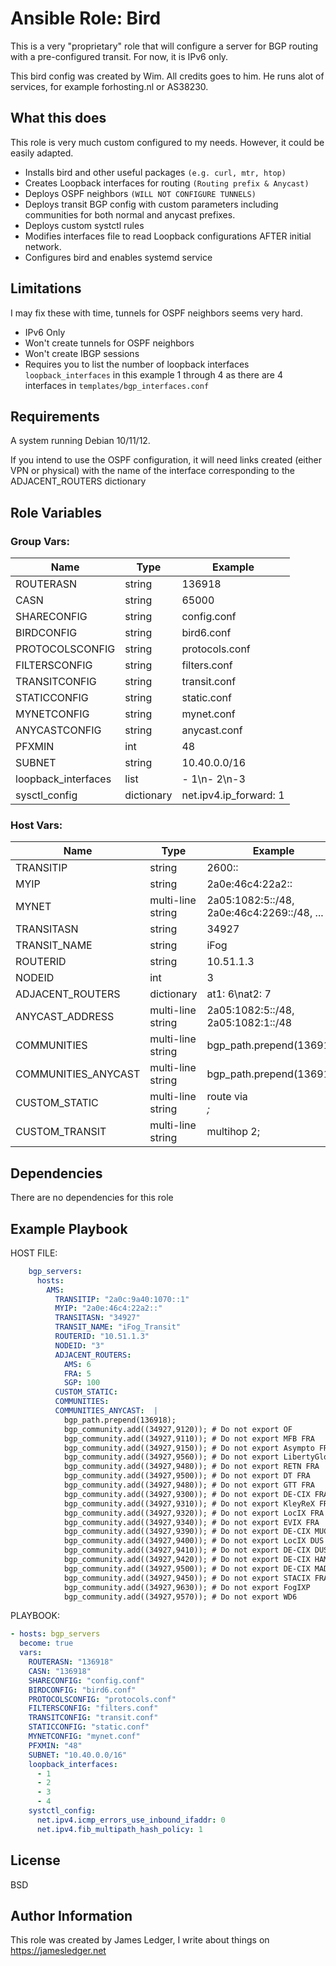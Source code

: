 Ansible Role: Bird
=========

This is a very "proprietary" role that will configure a server for BGP routing with a pre-configured transit. For now, it is IPv6 only. 

This bird config was created by Wim. All credits goes to him. He runs alot of services, for example forhosting.nl or AS38230.

What this does
---------------

This role is very much custom configured to my needs. However, it could be easily adapted.

- Installs bird and other useful packages `(e.g. curl, mtr, htop)`
- Creates Loopback interfaces for routing `(Routing prefix & Anycast)`
- Deploys OSPF neighbors `(WILL NOT CONFIGURE TUNNELS)`
- Deploys transit BGP config with custom parameters including communities for both normal and anycast prefixes.
- Deploys custom systctl rules
- Modifies interfaces file to read Loopback configurations AFTER initial network.
- Configures bird and enables systemd service

Limitations
-----------

I may fix these with time, tunnels for OSPF neighbors seems very hard. 

- IPv6 Only
- Won't create tunnels for OSPF neighbors
- Won't create IBGP sessions
- Requires you to list the number of loopback interfaces `loopback_interfaces` in this example 1 through 4 as there are 4 interfaces in `templates/bgp_interfaces.conf`

Requirements
------------

A system running Debian 10/11/12. 

If you intend to use the OSPF configuration, it will need links created (either VPN or physical) with the name of the interface corresponding to the ADJACENT_ROUTERS dictionary

Role Variables
--------------

### Group Vars:

| Name           | Type    | Example           |
|----------------|---------|-------------------|
|ROUTERASN       | string  | 136918            |
|CASN            | string  | 65000             |
|SHARECONFIG     | string  | config.conf       |
|BIRDCONFIG      | string  | bird6.conf        |
|PROTOCOLSCONFIG | string  | protocols.conf    |
|FILTERSCONFIG   | string  | filters.conf      | 
|TRANSITCONFIG   | string  | transit.conf      |
|STATICCONFIG    | string  | static.conf       |
|MYNETCONFIG     | string  | mynet.conf        |
|ANYCASTCONFIG   | string  | anycast.conf
|PFXMIN          | int     | 48                |
|SUBNET          | string  | 10.40.0.0/16
|loopback_interfaces| list | - 1\n- 2\n-3      |
|sysctl_config   | dictionary| net.ipv4.ip_forward: 1|


### Host Vars:

| Name   | Type    |  Example    |
|--------|---------|-------------|
|TRANSITIP| string | 2600::      |
|MYIP    | string  | 2a0e:46c4:22a2::|
|MYNET   | multi-line string | 2a05:1082:5::/48, 2a0e:46c4:2269::/48, ... |
|TRANSITASN| string| 34927       |
|TRANSIT_NAME|string| iFog       |
|ROUTERID   | string | 10.51.1.3 |
|NODEID   | int     | 3          |
|ADJACENT_ROUTERS| dictionary|at1: 6\nat2: 7   |
|ANYCAST_ADDRESS | multi-line string | 2a05:1082:5::/48, 2a05:1082:1::/48 |
|COMMUNITIES | multi-line string| bgp_path.prepend(136918)|
|COMMUNITIES_ANYCAST | multi-line string | bgp_path.prepend(136918)|
|CUSTOM_STATIC | multi-line string | route <prefix> via <address>;|
|CUSTOM_TRANSIT | multi-line string | multihop 2;|

Dependencies
------------

There are no dependencies for this role

Example Playbook
----------------

HOST FILE:
```yaml
    bgp_servers:
      hosts:
        AMS:
          TRANSITIP: "2a0c:9a40:1070::1"
          MYIP: "2a0e:46c4:22a2::"
          TRANSITASN: "34927"
          TRANSIT_NAME: "iFog_Transit"
          ROUTERID: "10.51.1.3"
          NODEID: "3"
          ADJACENT_ROUTERS:
            AMS: 6
            FRA: 5
            SGP: 100
          CUSTOM_STATIC: 
          COMMUNITIES: 
          COMMUNITIES_ANYCAST:  |
            bgp_path.prepend(136918);
            bgp_community.add((34927,9120)); # Do not export OF
            bgp_community.add((34927,9110)); # Do not export MFB FRA
            bgp_community.add((34927,9150)); # Do not export Asympto FRA
            bgp_community.add((34927,9560)); # Do not export LibertyGlobal
            bgp_community.add((34927,9480)); # Do not export RETN FRA
            bgp_community.add((34927,9500)); # Do not export DT FRA
            bgp_community.add((34927,9480)); # Do not export GTT FRA
            bgp_community.add((34927,9300)); # Do not export DE-CIX FRA
            bgp_community.add((34927,9310)); # Do not export KleyReX FRA
            bgp_community.add((34927,9320)); # Do not export LocIX FRA
            bgp_community.add((34927,9340)); # Do not export EVIX FRA
            bgp_community.add((34927,9390)); # Do not export DE-CIX MUC FRA
            bgp_community.add((34927,9400)); # Do not export LocIX DUS FRA
            bgp_community.add((34927,9410)); # Do not export DE-CIX DUS FRA
            bgp_community.add((34927,9420)); # Do not export DE-CIX HAM FRA
            bgp_community.add((34927,9500)); # Do not export DE-CIX MAD FRA
            bgp_community.add((34927,9450)); # Do not export STACIX FRA
            bgp_community.add((34927,9630)); # Do not export FogIXP
            bgp_community.add((34927,9570)); # Do not export WD6 
```

PLAYBOOK:
```yaml
- hosts: bgp_servers
  become: true
  vars:
    ROUTERASN: "136918"
    CASN: "136918"
    SHARECONFIG: "config.conf"
    BIRDCONFIG: "bird6.conf"
    PROTOCOLSCONFIG: "protocols.conf"
    FILTERSCONFIG: "filters.conf"
    TRANSITCONFIG: "transit.conf"
    STATICCONFIG: "static.conf"
    MYNETCONFIG: "mynet.conf"    
    PFXMIN: "48"
    SUBNET: "10.40.0.0/16"
    loopback_interfaces:
      - 1
      - 2
      - 3
      - 4
    systctl_config:
      net.ipv4.icmp_errors_use_inbound_ifaddr: 0
      net.ipv4.fib_multipath_hash_policy: 1
```

License
-------

BSD

Author Information
------------------

This role was created by James Ledger, I write about things on https://jamesledger.net